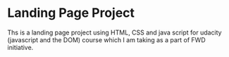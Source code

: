 # Landing Page Project

Ths is a landing page project using HTML, CSS and java script for udacity (javascript and the DOM) course which I am taking as a part of FWD initiative.